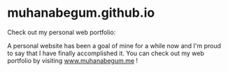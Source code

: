 # muhanabegum.github.io
Check out my personal web portfolio: 

A personal website has been a goal of mine for a while now and I'm proud to say that I have finally accomplished it. 
You can check out my web portfolio by visiting www.muhanabegum.me !
